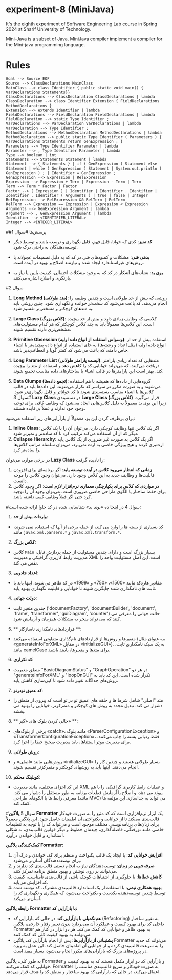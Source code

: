 # experiment-8 (MiniJava)
It's the eighth experiment of Software Engineering Lab course in Spring 2024 at Sharif University of Technology.

Mini-Java is a subset of Java. MiniJava compiler implement a compiler for the Mini-java
programming language.

# Rules
```
Goal --> Source EOF
Source --> ClassDeclarations MainClass
MainClass --> class Identifier { public static void main() { VarDeclarations Statements}}
ClassDeclarations --> ClassDeclaration ClassDeclarations | lambda
ClassDeclaration --> class Identifier Extension { FieldDeclarations MethodDeclarations }
Extension --> extends Identifier | lambda
FieldDeclarations --> FieldDeclaration FieldDeclarations | lambda
FieldDeclaration --> static Type Identifier ;
VarDeclarations --> VarDeclaration VarDeclarations | lambda
VarDeclaration --> Type Identifier ;
MethodDeclarations --> MethodDeclaration MethodDeclarations | lambda
MethodDeclaration --> public static Type Identifier ( Parameters ) { VarDeclarations Statements return GenExpression ; }
Parameters --> Type Identifier Parameter | lambda
Parameter --> , Type Identifier Parameter | lambda
Type --> boolean | int
Statements --> Statements Statement | lambda
Statement --> { Statements } | if ( GenExpression ) Statement else Statement | while ( GenExpression ) Statement | System.out.println ( GenExpression ) ; | Identifier = GenExpression ;
GenExpression --> Expression | RelExpression
Expression --> Expression + Term | Expression - Term | Term
Term --> Term * Factor | Factor
Factor --> ( Expression ) | Identifier | Identifier . Identifier | Identifier . Identifier ( Arguments ) | true | false | Integer
RelExpression --> RelExpression && RelTerm | RelTerm
RelTerm --> Expression == Expression | Expression < Expression
Arguments --> GenExpression Argument | lambda
Argument --> , GenExpression Argument | lambda
Identifier --> <IDENTIFIER_LITERAL>
Integer --> <INTEGER_LITERAL>
```
##پرسش‌ها
#سوال 1
- **کد تمیز**: کدی که خوانا، قابل فهم، قابل نگهداری و توسعه باشد و توسط دیگر توسعه‌دهندگان به راحتی درک شود.

- **بدهی فنی**: مشکلات و کمبودهای فنی در کد که به دلیل تصمیمات عجولانه یا روش‌های غیراستاندارد ایجاد شده و نیازمند اصلاح و بهبود در آینده است.

- **بوی بد**: نشانه‌های آشکار در کد که به وجود مشکلات احتمالی، کیفیت پایین یا نیاز به بازنگری و اصلاح اشاره می‌کنند.

#سوال 2
1. **Long Method (متد طولانی)**: روشی که بیش از حد طولانی است و چندین وظیفه را انجام می‌دهد، که باعث می‌شود کد سخت‌تر خوانده و نگهداری شود. چنین روشی باید به متدهای کوچکتر و مشخص‌تر تقسیم شود.

2. **Large Class (کلاس بزرگ)**: کلاسی که وظایف زیادی دارد و بیش از حد پیچیده است. این کلاس‌ها معمولاً باید به چند کلاس کوچکتر که هر کدام مسئولیت‌های مشخص‌تری دارند تقسیم شوند.

3. **Primitive Obsession (وسواس استفاده از انواع داده اولیه)**: استفاده بیش از حد از انواع داده اولیه (مثل اعداد و رشته‌ها) به جای استفاده از انواع داده پیچیده‌تر یا اشیاء خاص دامنه، که باعث می‌شود کد کمتر گویا و انعطاف‌پذیر باشد.

4. **Long Parameter List (لیست پارامتر طولانی)**: متدهایی که تعداد زیادی پارامتر دریافت می‌کنند، که می‌تواند خوانایی کد را کاهش دهد و استفاده از متد را پیچیده کند. بهتر است این پارامترها در قالب اشیاء یا ساختارهای داده مناسب تجمیع شوند.

5. **Data Clumps (تجمع داده‌ها)**: گروه‌هایی از داده‌ها که همیشه با هم استفاده می‌شوند و به صورت مکرر در سراسر کد تکرار می‌شوند. این داده‌ها باید در قالب کلاس‌ها یا اشیاء مناسب بسته‌بندی شوند تا کد خواناتر و قابل نگهداری‌تر شود.
#سوال 3
**Lazy Class** در دسته‌بندی **Large Class (کلاس بزرگ)** قرار می‌گیرد، زیرا این بوی بد معمولاً به دلیل کلاس‌هایی ایجاد می‌شود که وظایف کافی برای توجیه وجود خود ندارند و عملاً بی‌فایده هستند.

برای برطرف کردن این بو، معمولاً از بازآرایی‌های زیر استفاده می‌شود:
1. **Inline Class**: اگر یک کلاس تنها وظایف کوچکی دارد، می‌توان آن را با یک کلاس دیگر که از آن استفاده می‌کند ترکیب کرد تا کد ساده‌تر و تمیزتر شود.
2. **Collapse Hierarchy**: اگر یک کلاس به صورت غیر ضروری از یک کلاس پایه ارث‌بری کرده و هیچ ویژگی خاصی به ارث نمی‌برد، می‌توان سلسله مراتب کلاس‌ها را ساده‌تر کرد.

در برخی موارد، می‌توان **Lazy Class** را نادیده گرفت:
1. **زمانی که انتظار می‌رود کلاس در آینده توسعه یابد**: اگر برنامه‌ای برای افزودن قابلیت‌ها و وظایف جدید به این کلاس وجود دارد، می‌توان وجود کلاس را موجه دانست.
2. **در مواردی که کلاس برای یکپارچگی معماری نرم‌افزار لازم است**: اگر وجود کلاس برای حفظ ساختار یا الگوی طراحی خاصی ضروری است، می‌توان وجود آن را توجیه کرد حتی اگر فعلاً وظایف کمی داشته باشد.

#سوال 4
در اینجا ده «بوی بد» شناسایی شده در کد جاوا ارائه شده است:

1. **واردات بیش از حد**:
 - کد بسیاری از بسته ها را وارد می کند، از جمله برخی از آنها که استفاده نمی شوند، مانند `javax.xml.parsers.*` و `javax.xml.transform.*`.

2. **کلاس بزرگ**:
 - کلاس `Main` بسیار بزرگ است و دارای چندین مسئولیت از جمله پردازش فایل، مدیریت رابط کاربری گرافیکی و مدیریت XML است. این اصل مسئولیت واحد را نقض می کند.

3. **اعداد جادویی**:
 - مقادیر هاردکد مانند «1500»، «750» و «1999» در کد ظاهر می‌شوند. اینها باید با ثابت های نامگذاری شده جایگزین شوند تا خوانایی و قابلیت نگهداری بهبود یابد.

4. **دولت جهانی**:
 - چندین متغیر ثابت ('documentFactory', 'documentBuilder', 'document', 'frame', 'transformer', 'guiDiagram', 'counter') حالت جهانی را معرفی می کنند که می تواند منجر به مشکلات همزمان و آزمایش شود.

5. ** قراردادهای نامگذاری ناسازگار **:
 - متغیرها و روش‌ها از قراردادهای نام‌گذاری متفاوتی استفاده می‌کنند (به عنوان مثال، «generateInfoForXML» در مقابل «initializeGUI»). به یک سبک نامگذاری ثابت، مانند camelCase برای متدها و متغیرها، پایبند باشید.

6. **کد تکراری**:
 - منطق مدیریت "BasicDiagramStatus" و "GraphOperation" در هر دو "generateInfoForXML" و "loopOnGUI" تکرار شده است. این کد باید به روش‌های جداگانه تغییر داده شود تا کپی‌سازی کاهش یابد.

7. **کد عمیق تودرتو**:
 - متد "اصلی" شامل شرط ها و حلقه های عمیق تو در تو است که پیروی از منطق را دشوار می کند. تبدیل مجدد به روش های کوچکتر و متمرکزتر، خوانایی را بهبود می بخشد.

8. ** خالی کردن بلوک های «گیر» **:
 - برخی از بلوک‌های «catch»، مانند بلوک «ParserConfigurationException» و «TransformerConfigurationException»، فقط ردیابی پشته را چاپ می‌کنند. برای مدیریت موثر استثناها، باید مدیریت صحیح خطا را اجرا کرد.

9. **روش طولانی**:
 - روش‌هایی مانند «اصلی» و «initializeGUI» بسیار طولانی هستند و چندین کار را انجام می‌دهند. اینها باید به روشهای کوچکتر و متمرکزتر تقسیم شوند.

10. **کوپلینگ محکم**:
 - این کد اجزای مختلف، مانند مدیریت XML و عملیات رابط کاربری گرافیکی را با هم پیوند می دهد، و اصلاح یا آزمایش قطعات برنامه به طور مستقل را دشوار می کند. معرفی رابط ها یا الگوهای طراحی (مانند MVC) می تواند به جداسازی این مؤلفه ها کمک کند.

#سوال 5
**پلاگین Formatter** یک ابزار نرم‌افزاری است که کد منبع را به صورت خودکار قالب‌بندی می‌کند تا از خوانایی و یکنواختی آن اطمینان حاصل شود. این پلاگین معمولاً برای زبان‌های برنامه‌نویسی مختلف موجود است و می‌تواند کد را با توجه به تنظیمات خاصی مانند تورفتگی، فاصله‌گذاری، چیدمان خطوط و دیگر قوانین قالب‌بندی، به شکلی استاندارد و قابل خواندن درآورد.

**کمک‌کنندگی پلاگین Formatter:**
1. **افزایش خوانایی کد**: با ایجاد یک قالب یکنواخت و منظم برای کد، خواندن و درک آن برای توسعه‌دهندگان آسان‌تر می‌شود.
2. **صرفه‌جویی در زمان**: توسعه‌دهندگان نیاز به انجام دستی قالب‌بندی کد ندارند و می‌توانند بر روی نوشتن و بهبود منطق برنامه تمرکز کنند.
3. **کاهش خطاها**: با جلوگیری از اشتباهات کوچک ناشی از قالب‌بندی نامناسب، کیفیت کد افزایش می‌یابد.
4. **بهبود همکاری تیمی**: با استفاده از یک استاندارد قالب‌بندی مشترک، کد نوشته شده توسط چندین توسعه‌دهنده یکدست و یکنواخت می‌شود، که همکاری و نگهداری کد را آسان‌تر می‌کند.

**رابطه پلاگین Formatter با بازآرایی کد:**
- **هم‌تکمیلی با بازآرایی کد**: در حالی که بازآرایی کد (Refactoring) به تغییر ساختار داخلی کد برای بهبود کیفیت و عملکرد آن می‌پردازد بدون تغییر رفتار خارجی، پلاگین Formatter به بهبود ظاهر و خوانایی کد کمک می‌کند. هر دو ابزار در کنار هم می‌توانند به بهبود کیفیت کلی کد کمک کنند.
- **پشتیبانی از بازآرایی‌ها**: پس از انجام بازآرایی کد، پلاگین Formatter می‌تواند کد جدید را به سرعت قالب‌بندی کرده و از خوانایی آن اطمینان حاصل کند. این عمل به ویژه در پروژه‌های بزرگ که بازآرایی‌های مکرر انجام می‌شود، بسیار مفید است.

به طور کلی، پلاگین Formatter و بازآرایی کد دو ابزار مکمل هستند که به بهبود کیفیت و خوانایی کد کمک می‌کنند. Formatter به صورت خودکار و سریع قالب‌بندی مناسب را اعمال می‌کند، در حالی که بازآرایی کد بهبود ساختار و منطق کد را هدف قرار می‌دهد.
